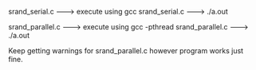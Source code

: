 srand_serial.c ---> execute using gcc srand_serial.c ---> ./a.out

srand_parallel.c ---> execute using gcc -pthread srand_parallel.c ---> ./a.out

Keep getting warnings for srand_parallel.c however program works just fine. 
